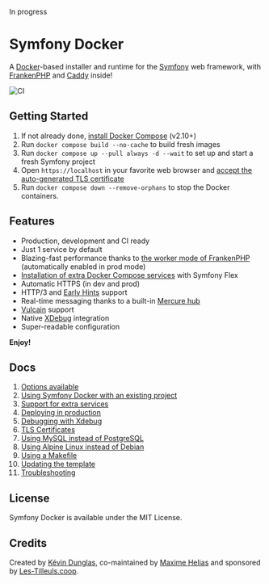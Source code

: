 In progress

# Symfony Docker

A [Docker](https://www.docker.com/)-based installer and runtime for the [Symfony](https://symfony.com) web framework,
with [FrankenPHP](https://frankenphp.dev) and [Caddy](https://caddyserver.com/) inside!

![CI](https://github.com/dunglas/symfony-docker/workflows/CI/badge.svg)

## Getting Started

1. If not already done, [install Docker Compose](https://docs.docker.com/compose/install/) (v2.10+)
2. Run `docker compose build --no-cache` to build fresh images
3. Run `docker compose up --pull always -d --wait` to set up and start a fresh Symfony project
4. Open `https://localhost` in your favorite web browser and [accept the auto-generated TLS certificate](https://stackoverflow.com/a/15076602/1352334)
5. Run `docker compose down --remove-orphans` to stop the Docker containers.

## Features

* Production, development and CI ready
* Just 1 service by default
* Blazing-fast performance thanks to [the worker mode of FrankenPHP](https://github.com/dunglas/frankenphp/blob/main/docs/worker.md) (automatically enabled in prod mode)
* [Installation of extra Docker Compose services](docs/extra-services.md) with Symfony Flex
* Automatic HTTPS (in dev and prod)
* HTTP/3 and [Early Hints](https://symfony.com/blog/new-in-symfony-6-3-early-hints) support
* Real-time messaging thanks to a built-in [Mercure hub](https://symfony.com/doc/current/mercure.html)
* [Vulcain](https://vulcain.rocks) support
* Native [XDebug](docs/xdebug.md) integration
* Super-readable configuration

**Enjoy!**

## Docs

1. [Options available](docs/options.md)
2. [Using Symfony Docker with an existing project](docs/existing-project.md)
3. [Support for extra services](docs/extra-services.md)
4. [Deploying in production](docs/production.md)
5. [Debugging with Xdebug](docs/xdebug.md)
6. [TLS Certificates](docs/tls.md)
7. [Using MySQL instead of PostgreSQL](docs/mysql.md)
8. [Using Alpine Linux instead of Debian](docs/alpine.md)
9. [Using a Makefile](docs/makefile.md)
10. [Updating the template](docs/updating.md)
11. [Troubleshooting](docs/troubleshooting.md)

## License

Symfony Docker is available under the MIT License.

## Credits

Created by [Kévin Dunglas](https://dunglas.dev), co-maintained by [Maxime Helias](https://twitter.com/maxhelias) and sponsored by [Les-Tilleuls.coop](https://les-tilleuls.coop).
